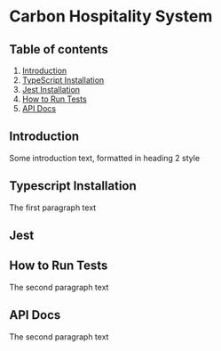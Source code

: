 # Carbon Hospitality System

## Table of contents

1. [Introduction](#introduction)
2. [TypeScript Installation](#typescript)
3. [Jest Installation](#jest)
4. [How to Run Tests](#paragraph2)
5. [API Docs](#api)

## Introduction

Some introduction text, formatted in heading 2 style

## Typescript Installation

The first paragraph text

## Jest

## How to Run Tests

The second paragraph text

## API Docs<a name="api"></a>

The second paragraph text
